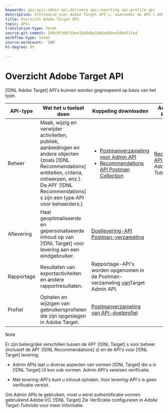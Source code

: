 ```yaml
---
keywords: api;apis;admin api;delivery api;reporting api;profile api
description: Informatie over Adobe Target API's, waaronder de API's Admin, Delivery, Reporting en Profile.
title: Overzicht Adobe Target API
topic: APIs
translation-type: tm+mt
source-git-commit: 240c0f36bf39ee16d8d8e1b66ad6bed54b4f1fed
workflow-type: tm+mt
source-wordcount: '246'
ht-degree: 0%

---
```



# Overzicht Adobe Target API

[!DNL Adobe Target] API&#39;s kunnen worden gegroepeerd op basis van het type.

| API-type | Wat het u toelaat doen | Koppeling downloaden | Andere nuttige koppelingen |
| --- | --- | --- |--- |
| Beheer | Maak, wijzig en verwijder activiteiten, publiek, aanbiedingen en andere objecten (zoals [!DNL Recommendations] entiteiten, criteria, ontwerpen, enz.). De API&#39; [!DNL Recommendations] s zijn een type API voor beheerders.) | <UL><li>[Postmanverzameling voor Admin API](https://developers.adobetarget.com/api/#admin-postman-collection)</li><li>[Recommendations API Postman Collection](https://developers.adobetarget.com/api/recommendations/#section/Postman)</li></ul> | [Recommendations API&#39;s](https://docs.adobe.com/content/help/en/target-learn/recommendations-api-tutorial/recs-api-overview.html) gebruiken in *Adobe Target-Tutorials* |
| Aflevering | Haal geoptimaliseerde en gepersonaliseerde inhoud op van [!DNL Target] voor levering aan een eindgebruiker. | [Doellevering-API Postman-verzameling](https://developers.adobetarget.com/api/delivery-api/#section/Getting-Started/Postman-Collection) |  |
| Rapportage | Resultaten van exportactiviteiten en andere rapportresultaten. | Rapportage-API&#39;s worden opgenomen in de Postman-verzameling [van](https://developers.adobetarget.com/api/#admin-postman-collection)Target Admin API. |  |
| Profiel | Ophalen en wijzigen van gebruikersprofielen die zijn opgeslagen in Adobe Target. | [Postmanverzameling van API-doelprofiel](https://developers.adobetarget.com/api/#profiles) |  |

>[!NOTE]
>
>Er zijn belangrijke verschillen tussen de API&#39; [!DNL Target] s voor beheer (inclusief de API&#39; [!DNL Recommendations] s) en de API&#39;s voor [!DNL Target] levering:
>
>* Admin APIs laat u diverse aspecten van vormen [!DNL Target] die u in [!DNL Target] UI kon ook vormen. Admin API&#39;s vereisen verificatie.
   >
   >
* Met levering-API&#39;s kunt u inhoud ophalen. Voor levering-API&#39;s is geen verificatie vereist.
>
>
Om Admin APIs te gebruiken, moet u eerst authentificatie vormen gebruikend Adobe I/O. [!DNL Target] Zie Verificatie [](https://docs.adobe.com/content/help/en/target-learn/tutorials/apis/configure-io-target-integration.html) configureren in *Adobe Target-Tutorials* voor meer informatie.
